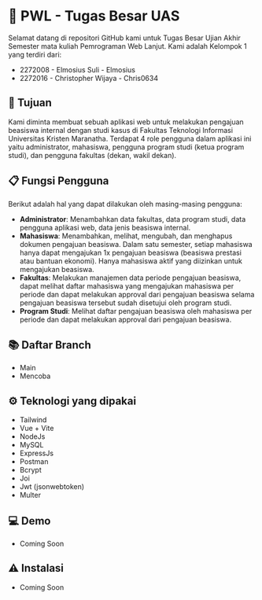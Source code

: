 # 🚀 PWL - Tugas Besar UAS

Selamat datang di repositori GitHub kami untuk Tugas Besar Ujian Akhir Semester mata kuliah Pemrograman Web Lanjut. Kami adalah Kelompok 1 yang terdiri dari:

- 2272008 - Elmosius Suli - Elmosius
- 2272016 - Christopher Wijaya - Chris0634

## 🎯 Tujuan

Kami diminta membuat sebuah aplikasi web untuk melakukan pengajuan beasiswa internal dengan studi kasus di Fakultas Teknologi Informasi Universitas Kristen Maranatha. Terdapat 4 role pengguna dalam aplikasi ini yaitu administrator, mahasiswa, pengguna program studi (ketua program studi), dan pengguna fakultas (dekan, wakil dekan).

## 📋 Fungsi Pengguna

Berikut adalah hal yang dapat dilakukan oleh masing-masing pengguna:

- **Administrator**: Menambahkan data fakultas, data program studi, data pengguna aplikasi web, data jenis beasiswa internal.
- **Mahasiswa**: Menambahkan, melihat, mengubah, dan menghapus dokumen pengajuan beasiswa. Dalam satu semester, setiap mahasiswa hanya dapat mengajukan 1x pengajuan beasiswa (beasiswa prestasi atau bantuan ekonomi). Hanya mahasiswa aktif yang diizinkan untuk mengajukan beasiswa.
- **Fakultas**: Melakukan manajemen data periode pengajuan beasiswa, dapat melihat daftar mahasiswa yang mengajukan mahasiswa per periode dan dapat melakukan approval dari pengajuan beasiswa selama pengajuan beasiswa tersebut sudah disetujui oleh program studi.
- **Program Studi**: Melihat daftar pengajuan beasiswa oleh mahasiswa per periode dan dapat melakukan approval dari pengajuan beasiswa.

## 📚 Daftar Branch

- Main
- Mencoba

## ⚙️ Teknologi yang dipakai

- Tailwind
- Vue + Vite
- NodeJs
- MySQL 
- ExpressJs
- Postman
- Bcrypt
- Joi
- Jwt (jsonwebtoken)
- Multer

## 💻 Demo
- Coming Soon

## ⚠️ Instalasi
- Coming Soon
